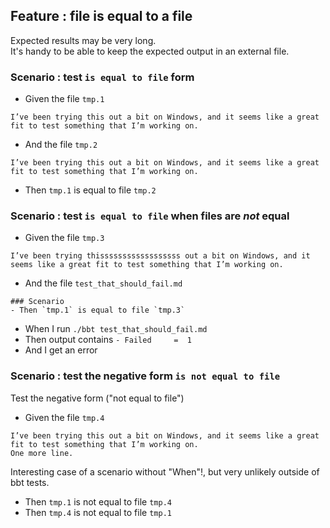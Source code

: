## Feature : file is equal to a file

Expected results may be very long.  
It's handy to be able to keep the expected output in an external file.  

### Scenario : test `is equal to file` form

- Given the file `tmp.1`
```
I’ve been trying this out a bit on Windows, and it seems like a great fit to test something that I’m working on.
```
- And the file `tmp.2`
```
I’ve been trying this out a bit on Windows, and it seems like a great fit to test something that I’m working on.
```

- Then `tmp.1` is equal to file `tmp.2`

### Scenario : test `is equal to file` when files are *not* equal

- Given the file `tmp.3`
```
I’ve been trying thissssssssssssssssss out a bit on Windows, and it seems like a great fit to test something that I’m working on.
```
- And the file `test_that_should_fail.md`
```
### Scenario
- Then `tmp.1` is equal to file `tmp.3`
```

- When I run `./bbt test_that_should_fail.md`
- Then output contains `- Failed     =  1`
- And I get an error

### Scenario : test the negative form `is not equal to file` 

Test the negative form ("not equal to file")

- Given the file `tmp.4`
```
I’ve been trying this out a bit on Windows, and it seems like a great fit to test something that I’m working on.
One more line.
```

Interesting case of a scenario without "When"!, but very unlikely outside of bbt tests.

- Then `tmp.1` is not equal to file `tmp.4`
- Then `tmp.4` is not equal to file `tmp.1`





